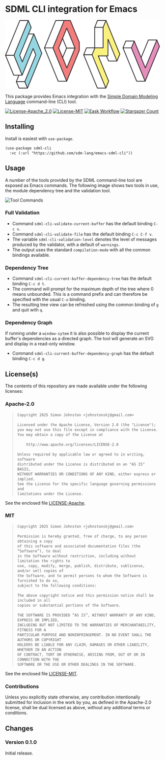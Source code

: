 # SDML CLI integration for Emacs

![SDML Logo Text](https://raw.githubusercontent.com/sdm-lang/.github/main/profile/horizontal-text.svg)

This package provides Emacs integration with the
[Simple Domain Modeling Language](https://github.com/sdm-lang/tree-sitter-sdml)
command-line (CLI) tool.

[![License-Apache_2.0](https://img.shields.io/badge/License-Apache_2.0-blue.svg)](https://opensource.org/licenses/Apache-2.0)
[![License-MIT](https://img.shields.io/badge/License-MIT-blue.svg)](https://opensource.org/licenses/MIT)
[![Eask Workflow](https://github.com/sdm-lang/emacs-sdml-cli/actions/workflows/emacs-eask.yml/badge.svg)](https://github.com/sdm-lang/emacs-sdml-cli/actions/workflows/emacs-eask.yml)
[![Stargazer Count](https://img.shields.io/github/stars/sdm-lang/emacs-sdml-cli.svg)](https://github.com/sdm-lang/emacs-sdml-cli/stargazers)

## Installing

Install is easiest with `use-package`.

```elisp
(use-package sdml-cli
  :vc (:url "https://github.com/sdm-lang/emacs-sdml-cli"))
```

## Usage

A number of the tools provided by the SDML command-line tool are exposed as
Emacs commands. The following image shows two tools in use, the module
dependency tree and the validation tool.

![Tool Commands](https://github.com/sdm-lang/emacs-sdml-mode/blob/main/images/emacs-tools.png)

### Full Validation

* Command `sdml-cli-validate-current-buffer` has the default binding `C-c v`.
* Command `sdml-cli-validate-file` has the default binding `C-c C-f v`.
* The variable `sdml-cli-validation-level` denotes the level of messages
  produced by the validator, with a default of `warnings`.
* The output uses the standard `compilation-mode` with all the common bindings
  available.

### Dependency Tree

* Command `sdml-cli-current-buffer-dependency-tree` has the default binding
  `C-c d t`.
* The command will prompt for the maximum depth of the tree where 0 means
  unbounded. This is a command prefix and can therefore be specified with the
  usual `C-u` binding.
* The resulting tree view can be refreshed using the common binding of `g` and
  quit with `q`.
  
### Dependency Graph

If running under a `window-sytem` it is also possible to display the current
buffer's dependencies as a directed graph. The tool will generate an SVG and
display in a read-only window.

* Command `sdml-cli-current-buffer-dependency-graph` has the default binding
  `C-c d g`.

## License(s)

The contents of this repository are made available under the following
licenses:

### Apache-2.0

> ```text
> Copyright 2025 Simon Johnston <johnstonskj@gmail.com>
> 
> Licensed under the Apache License, Version 2.0 (the "License");
> you may not use this file except in compliance with the License.
> You may obtain a copy of the License at
> 
>     http://www.apache.org/licenses/LICENSE-2.0
> 
> Unless required by applicable law or agreed to in writing, software
> distributed under the License is distributed on an "AS IS" BASIS,
> WITHOUT WARRANTIES OR CONDITIONS OF ANY KIND, either express or implied.
> See the License for the specific language governing permissions and
> limitations under the License.
> ```

See the enclosed file [LICENSE-Apache](https://github.com/sdm-lang/emacs-sdml-cli/blob/main/LICENSE-APACHE).

### MIT

> ```text
> Copyright 2025 Simon Johnston <johnstonskj@gmail.com>
> 
> Permission is hereby granted, free of charge, to any person obtaining a copy
> of this software and associated documentation files (the “Software”), to deal
> in the Software without restriction, including without limitation the rights to
> use, copy, modify, merge, publish, distribute, sublicense, and/or sell copies of
> the Software, and to permit persons to whom the Software is furnished to do so,
> subject to the following conditions:
> 
> The above copyright notice and this permission notice shall be included in all
> copies or substantial portions of the Software.
> 
> THE SOFTWARE IS PROVIDED “AS IS”, WITHOUT WARRANTY OF ANY KIND, EXPRESS OR IMPLIED,
> INCLUDING BUT NOT LIMITED TO THE WARRANTIES OF MERCHANTABILITY, FITNESS FOR A
> PARTICULAR PURPOSE AND NONINFRINGEMENT. IN NO EVENT SHALL THE AUTHORS OR COPYRIGHT
> HOLDERS BE LIABLE FOR ANY CLAIM, DAMAGES OR OTHER LIABILITY, WHETHER IN AN ACTION
> OF CONTRACT, TORT OR OTHERWISE, ARISING FROM, OUT OF OR IN CONNECTION WITH THE
> SOFTWARE OR THE USE OR OTHER DEALINGS IN THE SOFTWARE.
> ```

See the enclosed file [LICENSE-MIT](https://github.com/sdm-lang/emacs-sdml-cli/blob/main/LICENSE-MIT).

### Contributions

Unless you explicitly state otherwise, any contribution intentionally submitted
for inclusion in the work by you, as defined in the Apache-2.0 license, shall
be dual licensed as above, without any additional terms or conditions.

## Changes

### Version 0.1.0

Initial release.
